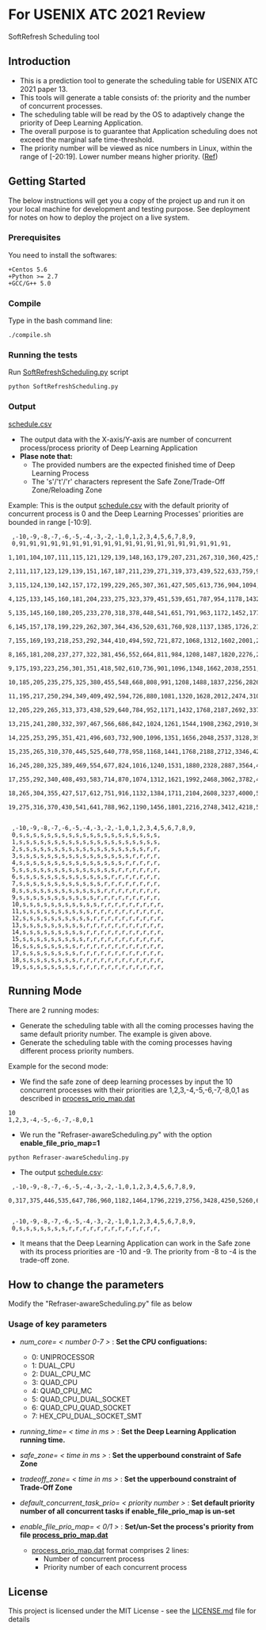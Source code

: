 # For USENIX ATC 2021 Review

SoftRefresh Scheduling tool

## Introduction
* This is a prediction tool to generate the scheduling table for USENIX ATC 2021 paper 13.
* This tools will generate a table consists of: the priority and the number of concurrent processes.
* The scheduling table will be read by the OS to adaptively change the priority of Deep Learning Application.
* The overall purpose is to guarantee that Application scheduling does not exceed the marginal safe time-threshold.
* The priority number will be viewed as nice numbers in Linux, within the range of [-20:19]. Lower number means higher priority. ([Ref](https://www.kernel.org/doc/html/latest/scheduler/sched-nice-design.html))


## Getting Started

The below instructions will get you a copy of the project up and run it on your local machine for development and testing purpose. See deployment for notes on how to deploy the project on a live system.

### Prerequisites

You need to install the softwares:
```
+Centos 5.6
+Python >= 2.7
+GCC/G++ 5.0
```

### Compile
Type in the bash command line:

```
./compile.sh
```

### Running the tests

Run [SoftRefreshScheduling.py](SoftRefreshScheduling.py) script

```
python SoftRefreshScheduling.py
```

### Output
[schedule.csv](schedule.csv)        
* The output data with the X-axis/Y-axis are number of concurrent process/process priority of Deep Learning Application
* **Plase note that:** 
  * The provided numbers are the expected finished time of Deep Learning Process
  * The 's'/'t'/'r' characters represent the Safe Zone/Trade-Off Zone/Reloading Zone 

Example:
This is the output [schedule.csv](schedule.csv) with the default priority of concurrent process is 0 and the Deep Learning Processes' priorities are bounded in range [-10:9].
```
 ,-10,-9,-8,-7,-6,-5,-4,-3,-2,-1,0,1,2,3,4,5,6,7,8,9,
 0,91,91,91,91,91,91,91,91,91,91,91,91,91,91,91,91,91,91,91,91,
 1,101,104,107,111,115,121,129,139,148,163,179,207,231,267,310,360,425,510,617,749,
 2,111,117,123,129,139,151,167,187,211,239,271,319,373,439,522,633,759,935,1145,1412,
 3,115,124,130,142,157,172,199,229,265,307,361,427,505,613,736,904,1094,1362,1676,2084,
 4,125,133,145,160,181,204,233,275,323,379,451,539,651,787,954,1178,1432,1790,2212,2756,
 5,135,145,160,180,205,233,270,318,378,448,541,651,791,963,1172,1452,1770,2218,2748,3428,
 6,145,157,178,199,229,262,307,364,436,520,631,760,928,1137,1385,1726,2106,2642,3281,4097,
 7,155,169,193,218,253,292,344,410,494,592,721,872,1068,1312,1602,2001,2444,3070,3816,4769,
 8,165,181,208,237,277,322,381,456,552,664,811,984,1208,1487,1820,2276,2782,3498,4351,5441,
 9,175,193,223,256,301,351,418,502,610,736,901,1096,1348,1662,2038,2551,3120,3926,4886,6113,
 10,185,205,235,275,325,380,455,548,668,808,991,1208,1488,1837,2256,2826,3458,4354,5421,6785,
 11,195,217,250,294,349,409,492,594,726,880,1081,1320,1628,2012,2474,3101,3796,4782,5956,7457,
 12,205,229,265,313,373,438,529,640,784,952,1171,1432,1768,2187,2692,3376,4134,5210,6491,8129,
 13,215,241,280,332,397,467,566,686,842,1024,1261,1544,1908,2362,2910,3651,4472,5638,7026,8801,
 14,225,253,295,351,421,496,603,732,900,1096,1351,1656,2048,2537,3128,3926,4810,6066,7561,9473,
 15,235,265,310,370,445,525,640,778,958,1168,1441,1768,2188,2712,3346,4201,5148,6494,8096,10145,
 16,245,280,325,389,469,554,677,824,1016,1240,1531,1880,2328,2887,3564,4476,5487,6922,8631,10817,
 17,255,292,340,408,493,583,714,870,1074,1312,1621,1992,2468,3062,3782,4751,5826,7350,9166,11489,
 18,265,304,355,427,517,612,751,916,1132,1384,1711,2104,2608,3237,4000,5026,6165,7778,9701,12161,
 19,275,316,370,430,541,641,788,962,1190,1456,1801,2216,2748,3412,4218,5301,6504,8206,10236,12833,


 ,-10,-9,-8,-7,-6,-5,-4,-3,-2,-1,0,1,2,3,4,5,6,7,8,9,
 0,s,s,s,s,s,s,s,s,s,s,s,s,s,s,s,s,s,s,s,s,
 1,s,s,s,s,s,s,s,s,s,s,s,s,s,s,s,s,s,s,s,s,
 2,s,s,s,s,s,s,s,s,s,s,s,s,s,s,s,s,s,s,r,r,
 3,s,s,s,s,s,s,s,s,s,s,s,s,s,s,s,s,r,r,r,r,
 4,s,s,s,s,s,s,s,s,s,s,s,s,s,s,s,r,r,r,r,r,
 5,s,s,s,s,s,s,s,s,s,s,s,s,s,s,r,r,r,r,r,r,
 6,s,s,s,s,s,s,s,s,s,s,s,s,s,r,r,r,r,r,r,r,
 7,s,s,s,s,s,s,s,s,s,s,s,s,r,r,r,r,r,r,r,r,
 8,s,s,s,s,s,s,s,s,s,s,s,s,r,r,r,r,r,r,r,r,
 9,s,s,s,s,s,s,s,s,s,s,s,r,r,r,r,r,r,r,r,r,
 10,s,s,s,s,s,s,s,s,s,s,s,r,r,r,r,r,r,r,r,r,
 11,s,s,s,s,s,s,s,s,s,s,r,r,r,r,r,r,r,r,r,r,
 12,s,s,s,s,s,s,s,s,s,s,r,r,r,r,r,r,r,r,r,r,
 13,s,s,s,s,s,s,s,s,s,r,r,r,r,r,r,r,r,r,r,r,
 14,s,s,s,s,s,s,s,s,s,r,r,r,r,r,r,r,r,r,r,r,
 15,s,s,s,s,s,s,s,s,s,r,r,r,r,r,r,r,r,r,r,r,
 16,s,s,s,s,s,s,s,s,r,r,r,r,r,r,r,r,r,r,r,r,
 17,s,s,s,s,s,s,s,s,r,r,r,r,r,r,r,r,r,r,r,r,
 18,s,s,s,s,s,s,s,s,r,r,r,r,r,r,r,r,r,r,r,r,
 19,s,s,s,s,s,s,s,s,r,r,r,r,r,r,r,r,r,r,r,r,

```

## Running Mode
There are 2 running modes:
* Generate the scheduling table with all the coming processes having the same default priority number. The example is given above.
* Generate the scheduling table with the coming processes having different process priority numbers.

Example for the second mode:
  * We find the safe zone of deep learning processes by input the 10 concurrent processes with their priorities are 1,2,3,-4,-5,-6,-7,-8,0,1 as described in [process_prio_map.dat](process_prio_map.dat)
  ```
  10
  1,2,3,-4,-5,-6,-7,-8,0,1
  ```
  * We run the "Refraser-awareScheduling.py" with the option **enable_file_prio_map=1**
  ```
  python Refraser-awareScheduling.py
  ```
  * The output [schedule.csv](schedule.csv):
  ```
   ,-10,-9,-8,-7,-6,-5,-4,-3,-2,-1,0,1,2,3,4,5,6,7,8,9,
    0,317,375,446,535,647,786,960,1182,1464,1796,2219,2756,3428,4250,5260,6620,8133,10271,12817,16070,
    
    
   ,-10,-9,-8,-7,-6,-5,-4,-3,-2,-1,0,1,2,3,4,5,6,7,8,9,
   0,s,s,s,s,s,s,s,r,r,r,r,r,r,r,r,r,r,r,r,r,
  ```
  * It means that the Deep Learning Application can work in the Safe zone with its process priorities are -10 and -9. The priority from -8 to -4 is the trade-off zone.

## How to change the parameters

Modify the "Refraser-awareScheduling.py" file as below

### Usage of key parameters 
* *num_core= < number 0-7 >* :          **Set the CPU configuations:**
  * 0: UNIPROCESSOR
  * 1: DUAL_CPU
  * 2: DUAL_CPU_MC
  * 3: QUAD_CPU
  * 4: QUAD_CPU_MC
  * 5: QUAD_CPU_DUAL_SOCKET
  * 6: QUAD_CPU_QUAD_SOCKET
  * 7: HEX_CPU_DUAL_SOCKET_SMT

* *running_time= < time in ms >* :      **Set the Deep Learning Application running time.**

* *safe_zone= < time in ms >* :        **Set the upperbound constraint of Safe Zone**

* *tradeoff_zone= < time in ms >* :     **Set the upperbound constraint of Trade-Off Zone**

* *default_concurrent_task_prio= < priority number >* :        **Set default priority number of all concurrent tasks if enable_file_prio_map is un-set**

* *enable_file_prio_map= < 0/1 >* :    **Set/un-Set the process's priority from file [process_prio_map.dat](process_prio_map.dat)**
  * [process_prio_map.dat](process_prio_map.dat) format comprises 2 lines:
    - Number of concurrent process
    - Priority number of each concurrent process
            


## License

This project is licensed under the MIT License - see the [LICENSE.md](LICENSE.md) file for details

